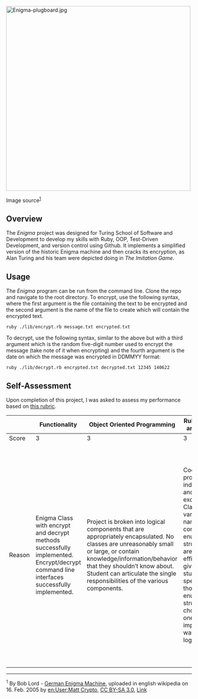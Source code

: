 <img src="https://upload.wikimedia.org/wikipedia/commons/2/27/Enigma-plugboard.jpg" alt="Enigma-plugboard.jpg" width=500>

Image source<sup>[1](#footnote)</sup>

## Overview

The *Enigma* project was designed for Turing School of Software and Development to develop my skills with Ruby, OOP, Test-Driven Development, and version control using Github. It implements a simplified version of the historic Enigma machine and then cracks its encryption, as Alan Turing and his team were depicted doing in *The Imitation Game*.

## Usage

The *Enigma* program can be run from the command line. Clone the repo and navigate to the root directory. To encrypt, use the following syntax, where the first argument is the file containing the text to be encrypted and the second argument is the name of the file to create which will contain the encrypted text.

```
ruby ./lib/encrypt.rb message.txt encrypted.txt
```

To decrypt, use the following syntax, similar to the above but with a third argument which is the random five-digit number used to encrypt the message (take note of it when encrypting) and the fourth argument is the date on which the message was encrypted in DDMMYY format:

```
ruby ./lib/decrypt.rb encrypted.txt decrypted.txt 12345 140622
```

## Self-Assessment

Upon completion of this project, I was asked to assess my performance based on [this rubric](https://backend.turing.io/module1/projects/enigma/rubric).

|              | Functionality | Object Oriented Programming | Ruby Convention and Mechanics | Test Driven Development | Version Control |
| ----------- | ----------- | ----------- | ----------- | ----------- | ----------- |
| Score | 3 | 3 | 3 | 3 | 3.5 |
| Reason | Enigma Class with encrypt and decrypt methods successfully implemented. Encrypt/decrypt command line interfaces successfully implemented. | Project is broken into logical components that are appropriately encapsulated. No classes are unreasonably small or large, or contain knowledge/information/behavior that they shouldn’t know about. Student can articulate the single responsibilities of the various components.| Code is mostly properly indented, spaced, and lines are not excessively long. Class, method, variable, and file names follow convention. Some enumerables/data structures chosen are the most efficient tool for a given job, and students can speak as to why those enumerables/data structures were chosen. At least one hash is implemented in a way that makes logical sense. | Every method is tested at both the unit and integration level, and completely verify expected behavior (i.e., if a single method does 3 things, all 3 things are explicitly tested). Obvious edge cases are addressed. git history demonstrates students are writing tests before implementation code. Test coverage metrics show coverage at 99% or greater. | Minimum 40 commits and 4 pull requests. All pull requests include related and logical chunks of functionality, and are named and documented to clearly communicate the purpose of the pull request. No commits include multiple pieces of functionality. |

---

<sup><a name="footnote">1</a></sup> By Bob Lord - <a rel="nofollow" class="external text" href="http://www.ilord.com/enigma.html">German Enigma Machine</a>, uploaded in english wikipedia on 16. Feb. 2005 by <a href="https://en.wikipedia.org/wiki/User:Matt_Crypto" class="extiw" title="en:User:Matt Crypto">en:User:Matt Crypto</a>, <a href="http://creativecommons.org/licenses/by-sa/3.0/" title="Creative Commons Attribution-Share Alike 3.0">CC BY-SA 3.0</a>, <a href="https://commons.wikimedia.org/w/index.php?curid=258976">Link</a>
